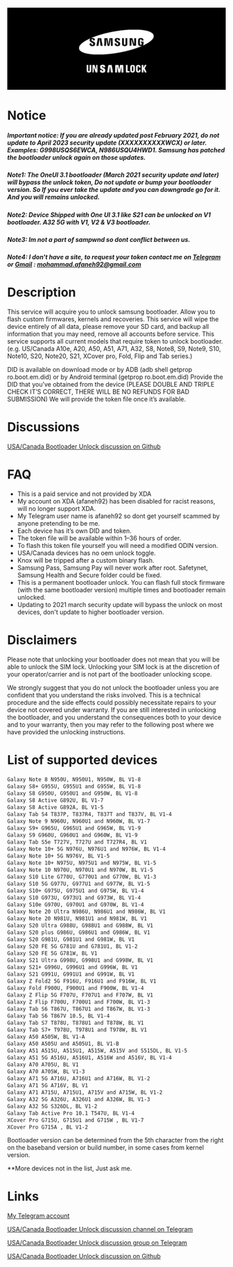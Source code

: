 ![](docs/images/un-samsung-lock.png)

Notice
=============

##### Important notice: If you are already updated post February 2021, do not update to April 2023 security update (XXXXXXXXXXWCX) or later. Examples: G998USQS6EWCA, N986USQU4HWD1. Samsung has patched the bootloader unlock again on those updates.

##### Note1: The OneUI 3.1 bootloader (March 2021 security update and later) will bypass the unlock token, Do not update or bump your bootloader version. So If you ever take the update and you can downgrade go for it. And you will remains unlocked.
##### Note2: Device Shipped with One UI 3.1 like S21 can be unlocked on V1 bootloader. A32 5G with V1, V2 & V3 bootloader.
##### Note3: Im not a part of sampwnd so dont conflict between us.
##### Note4: I don't have a site, to request your token contact me on [Telegram](https://t.me/afaneh92) or [Gmail](https://mail.google.com/mail/u/0/?tf=cm&to=mohammad.afaneh92@gmail.com&su=Bootloader+Unlock) : mohammad.afaneh92@gmail.com

Description
=============

  This service will acquire you to unlock samsung bootloader. Allow you to flash custom firmwares, kernels and recoveries. This service will wipe the device entirely of all data, please remove your SD card, and backup all information that you may need, remove all accounts before service.
  This service supports all current models that require token to unlock bootloader.
  (e.g. US/Canada A10e, A20, A50, A51, A71, A32, S8, Note8, S9, Note9, S10, Note10, S20, Note20, S21, XCover pro, Fold, Flip and Tab series.)

  DID is available on download mode or by ADB (adb shell getprop ro.boot.em.did) or by Android terminal (getprop ro.boot.em.did)
  Provide the DID that you’ve obtained from the device (PLEASE DOUBLE AND TRIPLE CHECK IT’S CORRECT, THERE WILL BE NO REFUNDS FOR BAD SUBMISSION)
  We will provide the token file once it’s available.

Discussions
=============
[USA/Canada Bootloader Unlock discussion on Github](https://github.com/afaneh92/USACanadaSamsungBootloaderUnlock/discussions/2)

FAQ
=============

- This is a paid service and not provided by XDA
- My account on XDA (afaneh92) has been disabled for racist reasons,  will no longer support XDA.
- My Telegram user name is afaneh92 so dont get yourself scammed by anyone pretending to be me.
- Each device has it’s own DID and token.
- The token file will be available within 1–36 hours of order.
- To flash this token file yourself you will need a modified ODIN version.
- USA/Canada devices has no oem unlock toggle.
- Knox will be tripped after a custom binary flash.
- Samsung Pass, Samsung Pay will never work after root. Safetynet, Samsung Health and Secure folder could be fixed.
- This is a permanent bootloader unlock. You can flash full stock firmware (with the same bootloader version) multiple times and bootloader remain unlocked.
- Updating to 2021 march security update will bypass the unlock on most devices, don't update to higher bootloader version.

Disclaimers
=============

  Please note that unlocking your bootloader does not mean that you will be able to unlock the SIM lock. Unlocking your SIM lock is at the discretion of your operator/carrier and is not part of the bootloader unlocking scope.

  We strongly suggest that you do not unlock the bootloader unless you are confident that you understand the risks involved. This is a technical procedure and the side effects could possibly necessitate repairs to your device not covered under warranty. If you are still interested in unlocking the bootloader, and you understand the consequences both to your device and to your warranty, then you may refer to the following post where we have provided the unlocking instructions.

List of supported devices
=============

    Galaxy Note 8 N950U, N950U1, N950W, BL V1-8
    Galaxy S8+ G955U, G955U1 and G955W, BL V1-8
    Galaxy S8 G950U, G950U1 and G950W, BL V1-8
    Galaxy S8 Active G892U, BL V1-7
    Galaxy S8 Active G892A, BL V1-5
    Galaxy Tab S4 T837P, T837R4, T837T and T837V, BL V1-4
    Galaxy Note 9 N960U, N960U1 and N960W, BL V1-7
    Galaxy S9+ G965U, G965U1 and G965W, BL V1-9
    Galaxy S9 G960U, G960U1 and G960W, BL V1-9
    Galaxy Tab S5e T727V, T727U and T727R4, BL V1
    Galaxy Note 10+ 5G N976U, N976U1 and N976W, BL V1-4
    Galaxy Note 10+ 5G N976V, BL V1-5
    Galaxy Note 10+ N975U, N975U1 and N975W, BL V1-5
    Galaxy Note 10 N970U, N970U1 and N970W, BL V1-5
    Galaxy S10 Lite G770U, G770U1 and G770W, BL V1-3
    Galaxy S10 5G G977U, G977U1 and G977W, BL V1-5
    Galaxy S10+ G975U, G975U1 and G975W, BL V1-4
    Galaxy S10 G973U, G973U1 and G973W, BL V1-4
    Galaxy S10e G970U, G970U1 and G970W, BL V1-4
    Galaxy Note 20 Ultra N986U, N986U1 and N986W, BL V1
    Galaxy Note 20 N981U, N981U1 and N981W, BL V1
    Galaxy S20 Ultra G988U, G988U1 and G988W, BL V1
    Galaxy S20 plus G986U, G986U1 and G986W, BL V1
    Galaxy S20 G981U, G981U1 and G981W, BL V1
    Galaxy S20 FE 5G G781U and G781U1, BL V1-2
    Galaxy S20 FE 5G G781W, BL V1
    Galaxy S21 Ultra G998U, G998U1 and G998W, BL V1
    Galaxy S21+ G996U, G996U1 and G996W, BL V1
    Galaxy S21 G991U, G991U1 and G991W, BL V1
    Galaxy Z Fold2 5G F916U, F916U1 and F916W, BL V1
    Galaxy Fold F900U, F900U1 and F900W, BL V1-4
    Galaxy Z Flip 5G F707U, F707U1 and F707W, BL V1
    Galaxy Z Flip F700U, F700U1 and F700W, BL V1-3
    Galaxy Tab S6 T867U, T867U1 and T867W, BL V1-3
    Galaxy Tab S6 T867V 10.5, BL V1-4
    Galaxy Tab S7 T878U, T878U1 and T878W, BL V1
    Galaxy Tab S7+ T978U, T978U1 and T978W, BL V1
    Galaxy A50 A505W, BL V1-A
    Galaxy A50 A505U and A505U1, BL V1-B
    Galaxy A51 A515U, A515U1, A515W, A515V and S515DL, BL V1-5
    Galaxy A51 5G A516U, A516U1, A516W and A516V, BL V1-4
    Galaxy A70 A705U, BL V1
    Galaxy A70 A705W, BL V1-3
    Galaxy A71 5G A716U, A716U1 and A716W, BL V1-2
    Galaxy A71 5G A716V, BL V1
    Galaxy A71 A715U, A715U1, A715V and A715W, BL V1-2
    Galaxy A32 5G A326U, A326U1 and A326W, BL V1-3
    Galaxy A32 5G S326DL, BL V1-2
    Galaxy Tab Active Pro 10.1 T547U, BL V1-4
    XCover Pro G715U, G715U1 and G715W , BL V1-7
    XCover Pro G715A , BL V1-2

Bootloader version can be determined from the 5th character from the right on the baseband version or build number, in some cases from kernel version.

**More devices not in the list, Just ask me.

Links
=============

[My Telegram account](https://t.me/afaneh92)

[USA/Canada Bootloader Unlock discussion channel on Telegram](https://t.me/Afaneh92UnlockChannel)

[USA/Canada Bootloader Unlock discussion group on Telegram](https://t.me/+MbKsAUFOh_Q4N2Vk)

[USA/Canada Bootloader Unlock discussion on Github](https://github.com/afaneh92/USACanadaSamsungBootloaderUnlock/discussions/2)
